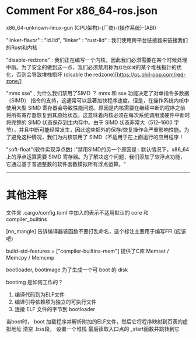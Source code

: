 # Comment For x86_64-ros.json

x86_64-unknown-linux-gun  (CPU架构)-(厂商)-(操作系统)-(ABI)


"linker-flavor" : "ld.lld", "linker" : "rust-lld" : 我们使用跨平台链接器来链接我们的Rust和内核

"disable-redzone" : 我们正在编写一个内核，因此我们必须需要在某个时候处理中断。为了安全的做到这一点，我们必须禁用称为`红色区域`的某个堆栈指针的优化，否则会导致堆栈损坏 (disable the redzone)[https://os.phil-opp.com/red-zone/]

"mmx sse" , 为什么我们禁用了SIMD ？ mmx 和 sse 功能决定了对单指令多数据 （SIMD） 指令的支持，这通常可以显著加快程序速度。但是，在操作系统内核中使用大型 SIMD 寄存器会导致性能问题。原因是内核需要在继续中断的程序之前将所有寄存器恢复到其原始状态。这意味着内核必须在每次系统调用或硬件中断时将完整的 SIMD 状态保存到主内存中。由于 SIMD 状态非常大（512–1600 字节），并且中断可能经常发生，因此这些额外的保存/恢复操作会严重影响性能。为了避免这种情况，我们为内核禁用了 SIMD（不适用于在上面运行的应用程序！

"soft-float"(软件实现浮点数) :"禁用SIMD的另一个原因是 : 默认情况下，x86_64上的浮点运算需要 SIMD 寄存器。为了解决这个问题，我们添加了软浮点功能，它通过基于普通整数的软件函数模拟所有浮点运算。"

--------------------------
# 其他注释

文件夹 .cargo/config.toml 中加入的表示不适用默认的 core 和 compiler_builtins

[no_mangle] 告诉编译器该函数不要打乱命名，这个标注主要用于编写FFI (应该吧)

build-std-features = ["compiler-builtins-mem"]  提供了C库 Memset / Memcpy / Memcmp

bootloader, bootimage 为了生成一个可 boot 的 disk

bootimg 是如何工作的？ 
1. 编译代码到为ELF文件
2. 编译引导依赖项为独立的可执行文件
3. 连接 ELF 文件的字节到 bootloader

当boot时， boot 加载程序并解析附加的ELF文件，然后它将程序映射到页表的虚拟地址 清空 .bss段， 设置一个堆栈
最后读取入口点的 _start函数并跳转到它

